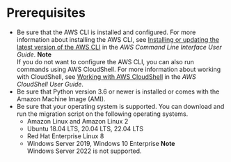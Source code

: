 # Prerequisites<a name="migrating-to-systems-manager-prerequisites"></a>
+ Be sure that the AWS CLI is installed and configured\. For more information about installing the AWS CLI, see [Installing or updating the latest version of the AWS CLI](https://docs.aws.amazon.com/cli/latest/userguide/getting-started-install.html) in the *AWS Command Line Interface User Guide*\. 
**Note**  
If you do not want to configure the AWS CLI, you can also run commands using AWS CloudShell\. For more information about working with CloudShell, see [Working with AWS CloudShell](https://docs.aws.amazon.com/cloudshell/latest/userguide/working-with-cloudshell.html) in the *AWS CloudShell User Guide*\. 
+ Be sure that Python version 3\.6 or newer is installed or comes with the Amazon Machine Image \(AMI\)\. 
+ Be sure that your operating system is supported\. You can download and run the migration script on the following operating systems\. 
  +  Amazon Linux and Amazon Linux 2 
  +  Ubuntu 18\.04 LTS, 20\.04 LTS, 22\.04 LTS 
  +  Red Hat Enterprise Linux 8 
  +  Windows Server 2019, Windows 10 Enterprise 
**Note**  
 Windows Server 2022 is not supported\. 
